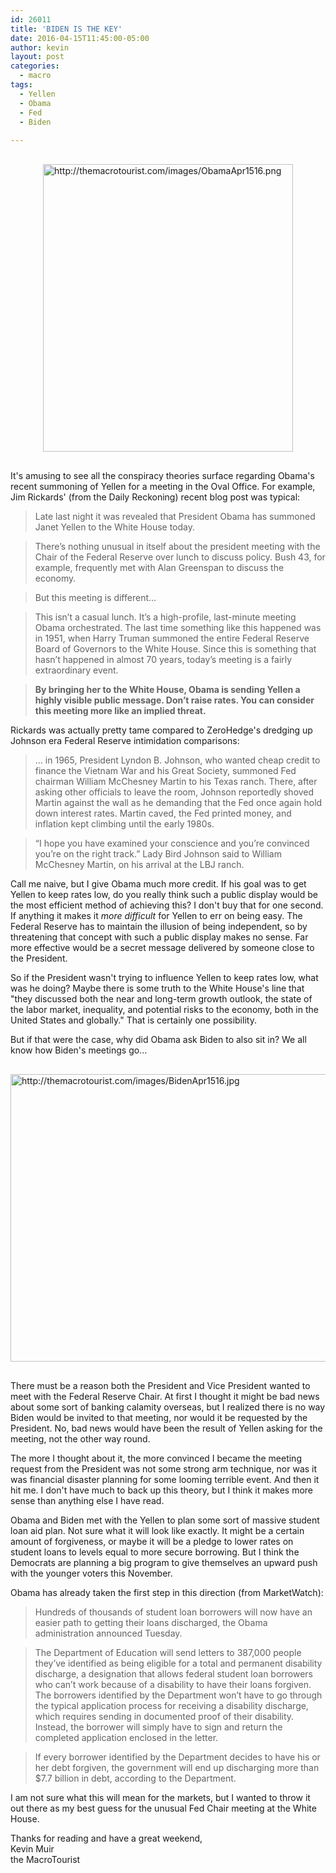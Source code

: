 ```yaml
---
id: 26011
title: 'BIDEN IS THE KEY'
date: 2016-04-15T11:45:00-05:00
author: kevin
layout: post
categories:
  - macro
tags:
  - Yellen
  - Obama
  - Fed
  - Biden
   
---
```

<a href="http://themacrotourist.com/images/ObamaApr1516.png"><img src="http://themacrotourist.com/images/ObamaApr1516.png" alt="http://themacrotourist.com/images/ObamaApr1516.png" width="400" height="460" style="margin:30px auto;display:block;"></a>

It's amusing to see all the conspiracy theories surface regarding Obama's recent summoning of Yellen for a meeting in the Oval Office.  For example, Jim Rickards' (from the Daily Reckoning) recent blog post was typical:

>Late last night it was revealed that President Obama has summoned Janet Yellen to the White House today.

>There’s nothing unusual in itself about the president meeting with the Chair of the Federal Reserve over lunch to discuss policy. Bush 43, for example, frequently met with Alan Greenspan to discuss the economy.

>But this meeting is different…

>This isn’t a casual lunch. It’s a high-profile, last-minute meeting Obama orchestrated. The last time something like this happened was in 1951, when Harry Truman summoned the entire Federal Reserve Board of Governors to the White House. Since this is something that hasn’t happened in almost 70 years, today’s meeting is a fairly extraordinary event.

>**By bringing her to the White House, Obama is sending Yellen a highly visible public message. Don’t raise rates. You can consider this meeting more like an implied threat.**

Rickards was actually pretty tame compared to ZeroHedge's dredging up Johnson era Federal Reserve intimidation comparisons:

>... in 1965, President Lyndon B. Johnson, who wanted cheap credit to finance the Vietnam War and his Great Society, summoned Fed chairman William McChesney Martin to his Texas ranch. There, after asking other officials to leave the room, Johnson reportedly shoved Martin against the wall as he demanding that the Fed once again hold down interest rates. Martin caved, the Fed printed money, and inflation kept climbing until the early 1980s.


>“I hope you have examined your conscience and you’re convinced you’re on the right track.” Lady Bird Johnson said to William McChesney Martin, on his arrival at the LBJ ranch.

Call me naive, but I give Obama much more credit.  If his goal was to get Yellen to keep rates low, do you really think such a public display would be the most efficient method of achieving this?  I don't buy that for one second.  If anything it makes it *more difficult* for Yellen to err on being easy.  The Federal Reserve has to maintain the illusion of being independent, so by threatening that concept with such a public display makes no sense.  Far more effective would be a secret message delivered by someone close to the President.

So if the President wasn't trying to influence Yellen to keep rates low, what was he doing?  Maybe there is some truth to the White House's line that "they discussed both the near and long-term growth outlook, the state of the labor market, inequality, and potential risks to the economy, both in the United States and globally."  That is certainly one possibility.  

But if that were the case, why did Obama ask Biden to also sit in?  We all know how Biden's meetings go...

<a href="http://themacrotourist.com/images/BidenApr1516.jpg"><img src="http://themacrotourist.com/images/BidenApr1516.jpg" alt="http://themacrotourist.com/images/BidenApr1516.jpg" width="750" height="460" style="margin:30px auto;display:block;"></a>

There must be a reason both the President and Vice President wanted to meet with the Federal Reserve Chair.  At first I thought it might be bad news about some sort of banking calamity overseas, but I realized there is no way Biden would be invited to that meeting, nor would it be requested by the President.  No, bad news would have been the result of Yellen asking for the meeting, not the other way round.

The more I thought about it, the more convinced I became the meeting request from the President was not some strong arm technique, nor was it was financial disaster planning for some looming terrible event.  And then it hit me.  I don't have much to back up this theory, but I think it makes more sense than anything else I have read.

Obama and Biden met with the Yellen to plan some sort of massive student loan aid plan.  Not sure what it will look like exactly.  It might be a certain amount of forgiveness, or maybe it will be a pledge to lower rates on student loans to levels equal to more secure borrowing.  But I think the Democrats are planning a big program to give themselves an upward push with the younger voters this November.

Obama has already taken the first step in this direction (from MarketWatch):

>Hundreds of thousands of student loan borrowers will now have an easier path to getting their loans discharged, the Obama administration announced Tuesday.

>The Department of Education will send letters to 387,000 people they’ve identified as being eligible for a total and permanent disability discharge, a designation that allows federal student loan borrowers who can’t work because of a disability to have their loans forgiven. The borrowers identified by the Department won’t have to go through the typical application process for receiving a disability discharge, which requires sending in documented proof of their disability. Instead, the borrower will simply have to sign and return the completed application enclosed in the letter.

>If every borrower identified by the Department decides to have his or her debt forgiven, the government will end up discharging more than $7.7 billion in debt, according to the Department.

I am not sure what this will mean for the markets, but I wanted to throw it out there as my best guess for the unusual Fed Chair meeting at the White House.  

Thanks for reading and have a great weekend,  
Kevin Muir  
the MacroTourist  








